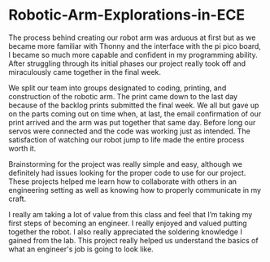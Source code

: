 # Robotic-Arm-Explorations-in-ECE
The process behind creating our robot arm was arduous at first but as we became more familiar with Thonny and the interface with the pi pico board, I became so much more capable and confident in my programming ability. After struggling through its initial phases our project really took off and miraculously came together in the final week.

We split our team into groups designated to coding, printing, and construction of the robotic arm. The print came down to the last day because of the backlog prints submitted the final week. We all but gave up on the parts coming out on time when, at last, the email confirmation of our print arrived and the arm was put together that same day. Before long our servos were connected and the code was working just as intended. The satisfaction of watching our robot jump to life made the entire process worth it.

Brainstorming for the project was really simple and easy, although we definitely had issues looking for the proper code to use for our project. These projects helped me learn how to collaborate with others in an engineering setting as well as knowing how to properly communicate in my craft.

I really am taking a lot of value from this class and feel that I’m taking my first steps of becoming an engineer. I really enjoyed and valued putting together the robot. I also really appreciated the soldering knowledge I gained from the lab. This project really helped us understand the basics of what an engineer's job is going to look like.
